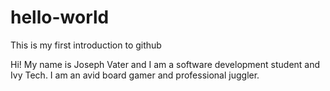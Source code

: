 # hello-world
This is my first introduction to github

Hi! My name is Joseph Vater and I am a software development student and Ivy Tech.  I am an avid 
board gamer and professional juggler.
